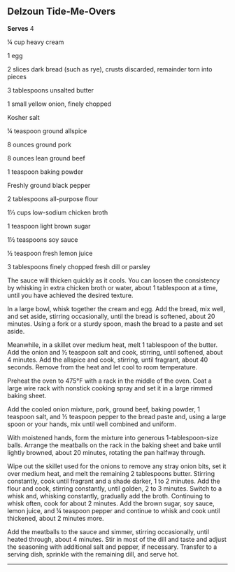 ﻿## Delzoun Tide-Me-Overs

**Serves** 4

¼ cup heavy cream

1 egg

2 slices dark bread (such as rye), crusts discarded, remainder torn into pieces

3 tablespoons unsalted butter

1 small yellow onion, finely chopped

Kosher salt

¼ teaspoon ground allspice

8 ounces ground pork

8 ounces lean ground beef

1 teaspoon baking powder

Freshly ground black pepper

2 tablespoons all-purpose flour

1⅓ cups low-sodium chicken broth

1 teaspoon light brown sugar

1½ teaspoons soy sauce

½ teaspoon fresh lemon juice

3 tablespoons finely chopped fresh dill or parsley

The sauce will thicken quickly as it cools. You can loosen the consistency by whisking in extra chicken broth or water, about 1 tablespoon at a time, until you have achieved the desired texture.

In a large bowl, whisk together the cream and egg. Add the bread, mix well, and set aside, stirring occasionally, until the bread is softened, about 20 minutes. Using a fork or a sturdy spoon, mash the bread to a paste and set aside.

Meanwhile, in a skillet over medium heat, melt 1 tablespoon of the butter. Add the onion and ½ teaspoon salt and cook, stirring, until softened, about 4 minutes. Add the allspice and cook, stirring, until fragrant, about 40 seconds. Remove from the heat and let cool to room temperature.

Preheat the oven to 475°F with a rack in the middle of the oven. Coat a large wire rack with nonstick cooking spray and set it in a large rimmed baking sheet.

Add the cooled onion mixture, pork, ground beef, baking powder, 1 teaspoon salt, and ½ teaspoon pepper to the bread paste and, using a large spoon or your hands, mix until well combined and uniform.

With moistened hands, form the mixture into generous 1-tablespoon-size balls. Arrange the meatballs on the rack in the baking sheet and bake until lightly browned, about 20 minutes, rotating the pan halfway through.

Wipe out the skillet used for the onions to remove any stray onion bits, set it over medium heat, and melt the remaining 2 tablespoons butter. Stirring constantly, cook until fragrant and a shade darker, 1 to 2 minutes. Add the flour and cook, stirring constantly, until golden, 2 to 3 minutes. Switch to a whisk and, whisking constantly, gradually add the broth. Continuing to whisk often, cook for about 2 minutes. Add the brown sugar, soy sauce, lemon juice, and ¼ teaspoon pepper and continue to whisk and cook until thickened, about 2 minutes more.

Add the meatballs to the sauce and simmer, stirring occasionally, until heated through, about 4 minutes. Stir in most of the dill and taste and adjust the seasoning with additional salt and pepper, if necessary. Transfer to a serving dish, sprinkle with the remaining dill, and serve hot.

---

